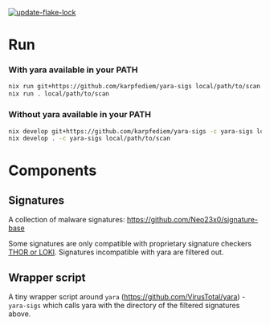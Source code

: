[![update-flake-lock](https://github.com/karpfediem/yara-sigs/actions/workflows/auto-update-flake.yml/badge.svg)](https://github.com/karpfediem/yara-sigs/actions/workflows/auto-update-flake.yml)

# Run

### With yara available in your PATH

```bash
nix run git+https://github.com/karpfediem/yara-sigs local/path/to/scan
nix run . local/path/to/scan
```

### Without yara available in your PATH

```bash
nix develop git+https://github.com/karpfediem/yara-sigs -c yara-sigs local/path/to/scan
nix develop . -c yara-sigs local/path/to/scan
```

# Components

## Signatures
A collection of malware signatures: https://github.com/Neo23x0/signature-base

Some signatures are only compatible with proprietary signature checkers [THOR or LOKI](https://github.com/Neo23x0/signature-base?tab=readme-ov-file#external-variables-in-yara-rules). Signatures incompatible with yara are filtered out.

## Wrapper script
A tiny wrapper script around `yara` (https://github.com/VirusTotal/yara) - `yara-sigs` which calls yara with the directory of the filtered signatures above.

